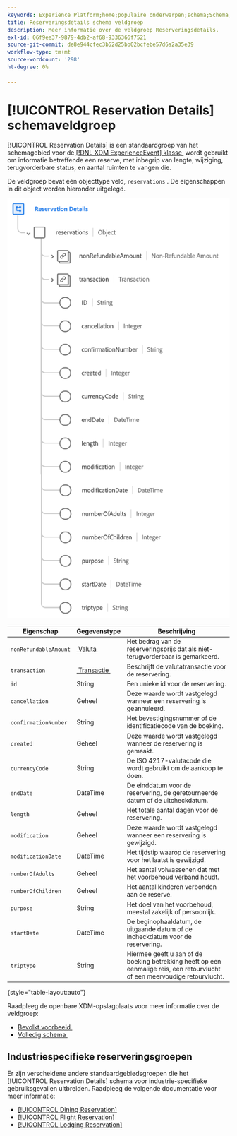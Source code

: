 ```yaml
---
keywords: Experience Platform;home;populaire onderwerpen;schema;Schema;XDM;ExperienceEvent;fields;schema's;Schema's;Schema-ontwerp;veldgroep;veldgroep;reservering;reserveringsgegevens;
title: Reserveringsdetails schema veldgroep
description: Meer informatie over de veldgroep Reserveringsdetails.
exl-id: 06f9ee37-9879-4db2-af68-9336366f7521
source-git-commit: de8e944cfec3b52d25bb02bcfebe57d6a2a35e39
workflow-type: tm+mt
source-wordcount: '298'
ht-degree: 0%

---
```


# [!UICONTROL Reservation Details] schemaveldgroep

[!UICONTROL Reservation Details] is een standaardgroep van het schemagebied voor de [[!DNL XDM ExperienceEvent]  klasse &#x200B;](../../classes/experienceevent.md) wordt gebruikt om informatie betreffende een reserve, met inbegrip van lengte, wijziging, terugvorderbare status, en aantal ruimten te vangen die.

De veldgroep bevat één objecttype veld, `reservations` . De eigenschappen in dit object worden hieronder uitgelegd.

![&#x200B; structuur van de Details van de Voorbehoud &#x200B;](../../images/field-groups/reservation-details.png)

| Eigenschap | Gegevenstype | Beschrijving |
| --- | --- | --- |
| `nonRefundableAmount` | [&#x200B; Valuta &#x200B;](../../data-types/currency.md) | Het bedrag van de reserveringsprijs dat als niet-terugvorderbaar is gemarkeerd. |
| `transaction` | [&#x200B; Transactie &#x200B;](../../data-types/transaction.md) | Beschrijft de valutatransactie voor de reservering. |
| `id` | String | Een unieke id voor de reservering. |
| `cancellation` | Geheel | Deze waarde wordt vastgelegd wanneer een reservering is geannuleerd. |
| `confirmationNumber` | String | Het bevestigingsnummer of de identificatiecode van de boeking. |
| `created` | Geheel | Deze waarde wordt vastgelegd wanneer de reservering is gemaakt. |
| `currencyCode` | String | De ISO 4217-valutacode die wordt gebruikt om de aankoop te doen. |
| `endDate` | DateTime | De einddatum voor de reservering, de geretourneerde datum of de uitcheckdatum. |
| `length` | Geheel | Het totale aantal dagen voor de reservering. |
| `modification` | Geheel | Deze waarde wordt vastgelegd wanneer een reservering is gewijzigd. |
| `modificationDate` | DateTime | Het tijdstip waarop de reservering voor het laatst is gewijzigd. |
| `numberOfAdults` | Geheel | Het aantal volwassenen dat met het voorbehoud verband houdt. |
| `numberOfChildren` | Geheel | Het aantal kinderen verbonden aan de reserve. |
| `purpose` | String | Het doel van het voorbehoud, meestal zakelijk of persoonlijk. |
| `startDate` | DateTime | De beginophaaldatum, de uitgaande datum of de incheckdatum voor de reservering. |
| `triptype` | String | Hiermee geeft u aan of de boeking betrekking heeft op een eenmalige reis, een retourvlucht of een meervoudige retourvlucht. |

{style="table-layout:auto"}

Raadpleeg de openbare XDM-opslagplaats voor meer informatie over de veldgroep:

* [&#x200B; Bevolkt voorbeeld &#x200B;](https://github.com/adobe/xdm/blob/master/components/fieldgroups/experience-event/industry-verticals/experienceevent-reservation-details.example.1.json)
* [&#x200B; Volledig schema &#x200B;](https://github.com/adobe/xdm/blob/master/components/fieldgroups/experience-event/industry-verticals/experienceevent-reservation-details.schema.json)

## Industriespecifieke reserveringsgroepen

Er zijn verscheidene andere standaardgebiedsgroepen die het [!UICONTROL Reservation Details] schema voor industrie-specifieke gebruiksgevallen uitbreiden. Raadpleeg de volgende documentatie voor meer informatie:

* [[!UICONTROL Dining Reservation]](./dining-reservation.md)
* [[!UICONTROL Flight Reservation]](./flight-reservation.md)
* [[!UICONTROL Lodging Reservation]](./lodging-reservation.md)
